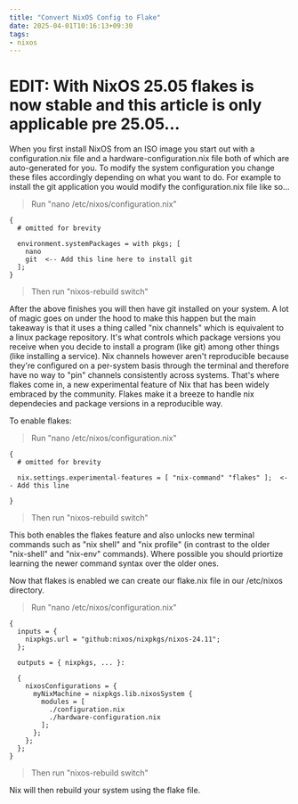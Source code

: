 ```yaml
---
title: "Convert NixOS Config to Flake"
date: 2025-04-01T10:16:13+09:30
tags:
- nixos
---
```

# EDIT: With NixOS 25.05 flakes is now stable and this article is only applicable pre 25.05...
When you first install NixOS from an ISO image you start out with a configuration.nix file and a hardware-configuration.nix file both of which are auto-generated for you. To modify the system configuration you change these files accordingly depending on what you want to do. For example to install the git application you would modify the configuration.nix file like so...
> Run "nano /etc/nixos/configuration.nix"

```
{
  # omitted for brevity

  environment.systemPackages = with pkgs; [
    nano
    git  <-- Add this line here to install git
  ];
}
```
> Then run "nixos-rebuild switch"

After the above finishes you will then have git installed on your system. A lot of magic goes on under the hood to make this happen but the main takeaway is that it uses a thing called "nix channels" which is equivalent to a linux package repository. It's what controls which package versions you receive when you decide to install a program (like git) among other things (like installing a service). Nix channels however aren't reproducible because they're configured on a per-system basis through the terminal and therefore have no way to "pin" channels consistently across systems. That's where flakes come in, a new experimental feature of Nix that has been widely embraced by the community. Flakes make it a breeze to handle nix dependecies and package versions in a reproducible way.

To enable flakes:
> Run "nano /etc/nixos/configuration.nix"
```
{
  # omitted for brevity

  nix.settings.experimental-features = [ "nix-command" "flakes" ];  <-- Add this line

}
```
> Then run "nixos-rebuild switch"

This both enables the flakes feature and also unlocks new terminal commands such as "nix shell" and "nix profile" (in contrast to the older "nix-shell" and "nix-env" commands). Where possible you should priortize learning the newer command syntax over the older ones. 

Now that flakes is enabled we can create our flake.nix file in our /etc/nixos directory.
> Run "nano /etc/nixos/configuration.nix"
```
{
  inputs = {
    nixpkgs.url = "github:nixos/nixpkgs/nixos-24.11";
  };

  outputs = { nixpkgs, ... }:

  {
    nixosConfigurations = {
      myNixMachine = nixpkgs.lib.nixosSystem {
        modules = [
          ./configuration.nix
          ./hardware-configuration.nix
        ]; 
      };  
    };
  };
}
```
> Then run "nixos-rebuild switch"

Nix will then rebuild your system using the flake file.

